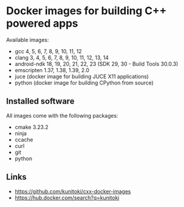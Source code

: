 # Docker images for building C++ powered apps

Available images:
- gcc 4, 5, 6, 7, 8, 9, 10, 11, 12
- clang 3, 4, 5, 6, 7, 8, 9, 10, 11, 12, 13, 14
- android-ndk 18, 19, 20, 21, 22, 23 (SDK 29, 30 - Build Tools 30.0.3)
- emscripten 1.37, 1.38, 1.39, 2.0
- juce (docker image for building JUCE X11 applications)
- python (docker image for building CPython from source)

## Installed software
All images come with the following packages:
- cmake 3.23.2
- ninja
- ccache
- curl
- git
- python

## Links

- https://github.com/kunitoki/cxx-docker-images
- https://hub.docker.com/search?q=kunitoki
